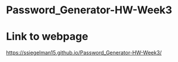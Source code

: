 # Password_Generator-HW-Week3

# Link to webpage
https://ssiegelman15.github.io/Password_Generator-HW-Week3/
